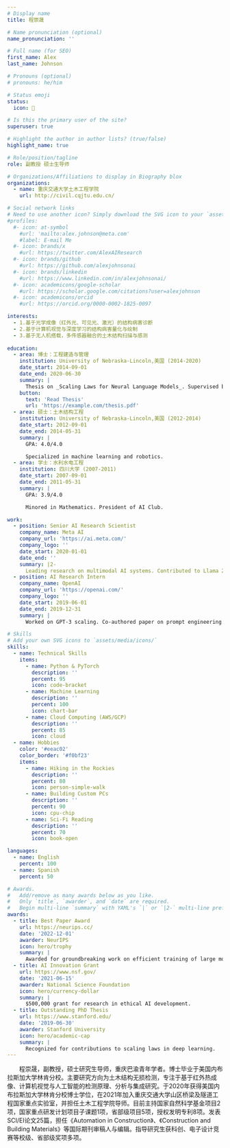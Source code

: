 ```yaml
---
# Display name
title: 程崇晟

# Name pronunciation (optional)
name_pronunciation: ''

# Full name (for SEO)
first_name: Alex
last_name: Johnson

# Pronouns (optional)
# pronouns: he/him

# Status emoji
status:
  icon: 🚀

# Is this the primary user of the site?
superuser: true

# Highlight the author in author lists? (true/false)
highlight_name: true

# Role/position/tagline
role: 副教授 硕士生导师

# Organizations/Affiliations to display in Biography blox
organizations:
  - name: 重庆交通大学土木工程学院
    url: http://civil.cqjtu.edu.cn/

# Social network links
# Need to use another icon? Simply download the SVG icon to your `assets/media/icons/` folder.
#profiles:
  #- icon: at-symbol
    #url: 'mailto:alex.johnson@meta.com'
    #label: E-mail Me
  #- icon: brands/x
    #url: https://twitter.com/AlexAIResearch
  #- icon: brands/github
    #url: https://github.com/alexjohnsonai
  #- icon: brands/linkedin
    #url: https://www.linkedin.com/in/alexjohnsonai/
  #- icon: academicons/google-scholar
    #url: https://scholar.google.com/citations?user=alexjohnson
  #- icon: academicons/orcid
    #url: https://orcid.org/0000-0002-1825-0097

interests:
  - 1.基于光学成像（红外光、可见光、激光）的结构病害诊断
  - 2.基于计算机视觉与深度学习的结构病害量化与绘制
  - 3.基于无人机搭载，多传感器融合的土木结构扫描与感测
    
education:
  - area: 博士：工程建造与管理
    institution: University of Nebraska-Lincoln,美国 (2014-2020)
    date_start: 2014-09-01
    date_end: 2020-06-30
    summary: |
      Thesis on _Scaling Laws for Neural Language Models_. Supervised by Prof. Andrew Ng. Published 5 papers in NeurIPS and ICML, with 2 best paper awards.
    button:
      text: 'Read Thesis'
      url: 'https://example.com/thesis.pdf'
  - area: 硕士：土木结构工程
    institution: University of Nebraska-Lincoln,美国 (2012-2014)
    date_start: 2012-09-01
    date_end: 2014-05-31
    summary: |
      GPA: 4.0/4.0

      Specialized in machine learning and robotics.
  - area: 学士：水利水电工程
    institution: 四川大学 (2007-2011)
    date_start: 2007-09-01
    date_end: 2011-05-31
    summary: |
      GPA: 3.9/4.0

      Minored in Mathematics. President of AI Club.

work:
  - position: Senior AI Research Scientist
    company_name: Meta AI
    company_url: 'https://ai.meta.com/'
    company_logo: ''
    date_start: 2020-01-01
    date_end: ''
    summary: |2-
      Leading research on multimodal AI systems. Contributed to Llama 2 and other open-source models. 50+ citations in 3 years.
  - position: AI Research Intern
    company_name: OpenAI
    company_url: 'https://openai.com/'
    company_logo: ''
    date_start: 2019-06-01
    date_end: 2019-12-31
    summary: |
      Worked on GPT-3 scaling. Co-authored paper on prompt engineering.

# Skills
# Add your own SVG icons to `assets/media/icons/`
skills:
  - name: Technical Skills
    items:
      - name: Python & PyTorch
        description: ''
        percent: 95
        icon: code-bracket
      - name: Machine Learning
        description: ''
        percent: 100
        icon: chart-bar
      - name: Cloud Computing (AWS/GCP)
        description: ''
        percent: 85
        icon: cloud
  - name: Hobbies
    color: '#eeac02'
    color_border: '#f0bf23'
    items:
      - name: Hiking in the Rockies
        description: ''
        percent: 80
        icon: person-simple-walk
      - name: Building Custom PCs
        description: ''
        percent: 90
        icon: cpu-chip
      - name: Sci-Fi Reading
        description: ''
        percent: 70
        icon: book-open

languages:
  - name: English
    percent: 100
  - name: Spanish
    percent: 50

# Awards.
#   Add/remove as many awards below as you like.
#   Only `title`, `awarder`, and `date` are required.
#   Begin multi-line `summary` with YAML's `|` or `|2-` multi-line prefix and indent 2 spaces below.
awards:
  - title: Best Paper Award
    url: https://neurips.cc/
    date: '2022-12-01'
    awarder: NeurIPS
    icon: hero/trophy
    summary: |
      Awarded for groundbreaking work on efficient training of large models.
  - title: AI Innovation Grant
    url: https://www.nsf.gov/
    date: '2021-06-15'
    awarder: National Science Foundation
    icon: hero/currency-dollar
    summary: |
      $500,000 grant for research in ethical AI development.
  - title: Outstanding PhD Thesis
    url: https://www.stanford.edu/
    date: '2019-06-30'
    awarder: Stanford University
    icon: hero/academic-cap
    summary: |
      Recognized for contributions to scaling laws in deep learning.
---
```

<p style="text-indent:2em;">程崇晟，副教授，硕士研究生导师，重庆巴渝青年学者。博士毕业于美国内布拉斯加大学林肯分校。主要研究方向为土木结构无损检测，专注于基于红外热成像、计算机视觉与人工智能的检测原理、分析与集成研究。于2020年获得美国内布拉斯加大学林肯分校博士学位，在2021年加入重庆交通大学山区桥梁及隧道工程国家重点实验室，并担任土木工程学院导师。目前主持国家自然科学基金项目2项，国家重点研发计划项目子课题1项，省部级项目5项，授权发明专利8项。发表SCI/EI论文25篇，担任《Automation in Construction》、《Construction and Building Materials》等国际期刊审稿人与编辑。指导研究生获科创、电子设计竞赛等校级、省部级奖项多项。</p>
